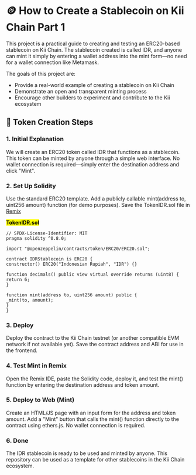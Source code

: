 # 🪙 How to Create a Stablecoin on Kii Chain Part 1
This project is a practical guide to creating and testing an ERC20-based stablecoin on Kii Chain. The stablecoin created is called IDR, and anyone can mint it simply by entering a wallet address into the mint form—no need for a wallet connection like Metamask.

The goals of this project are:
- Provide a real-world example of creating a stablecoin on Kii Chain
- Demonstrate an open and transparent minting process
- Encourage other builders to experiment and contribute to the Kii ecosystem

## 🧩 Token Creation Steps
### 1. Initial Explanation
We will create an ERC20 token called IDR that functions as a stablecoin. This token can be minted by anyone through a simple web interface. No wallet connection is required—simply enter the destination address and click "Mint".

### 2. Set Up Solidity
Use the standard ERC20 template. Add a publicly callable mint(address to, uint256 amount) function (for demo purposes). Save the TokenIDR.sol file in [Remix](https://remix.ethereum.org/)

**<mark>TokenIDR.sol</mark>**
```
// SPDX-License-Identifier: MIT
pragma solidity ^0.8.0;

import "@openzeppelin/contracts/token/ERC20/ERC20.sol";

contract IDRStablecoin is ERC20 { 
constructor() ERC20("Indonesian Rupiah", "IDR") {} 

function decimals() public view virtual override returns (uint8) { 
return 6; 
} 

function mint(address to, uint256 amount) public { 
_mint(to, amount); 
}
}
```
### 3. Deploy
Deploy the contract to the Kii Chain testnet (or another compatible EVM network if not available yet). Save the contract address and ABI for use in the frontend.

### 4. Test Mint in Remix
Open the Remix IDE, paste the Solidity code, deploy it, and test the mint() function by entering the destination address and token amount.

### 5. Deploy to Web (Mint)
Create an HTML/JS page with an input form for the address and token amount. Add a "Mint" button that calls the mint() function directly to the contract using ethers.js. No wallet connection is required.

### 6. Done
The IDR stablecoin is ready to be used and minted by anyone. This repository can be used as a template for other stablecoins in the Kii Chain ecosystem.
